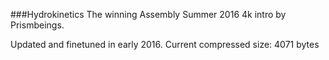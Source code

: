 ###Hydrokinetics
The winning Assembly Summer 2016 4k intro by Prismbeings.

Updated and finetuned in early 2016. Current compressed size: 4071 bytes